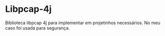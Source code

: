 # Libpcap-4j
Biblioteca libpcap 4j para implementar em projetinhos necessários. No meu caso foi usada para segurança.
